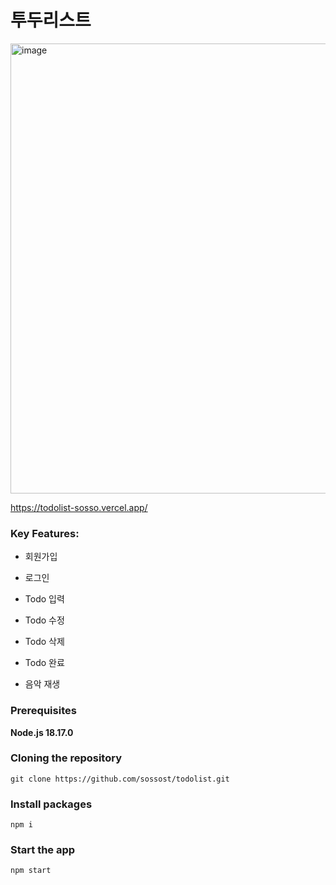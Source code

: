 # 투두리스트
<img width="720" alt="image" src="https://github.com/sossost/todolist/assets/110542210/42c4472e-797f-4f6d-9f9b-c6572f5e2966">

https://todolist-sosso.vercel.app/



### Key Features:

- 회원가입
- 로그인
  
- Todo 입력
- Todo 수정
- Todo 삭제
- Todo 완료

- 음악 재생

### Prerequisites

**Node.js 18.17.0**

### Cloning the repository

```shell
git clone https://github.com/sossost/todolist.git
```

### Install packages

```shell
npm i
```


### Start the app

```shell
npm start
```

